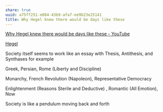 ```yaml
---
share: true
uuid: a75ff251-e084-43b9-afa7-ee9b23e25141
title: Why Hegel knew there would be days like these
---
```

[Why Hegel knew there would be days like these - YouTube](https://www.youtube.com/watch?v=q54VyCpXDH8)

[Hegel](/undefined)

Society itself seems to work like an essay with Thesis, Antithesis, and Synthases for example

Greek, Persian, Rome (Liberty and Discipline)

Monarchy, French Revolution (Napoleon), Representative Democracy

Enlightenment (Reasons Sterile and Deductive) , Romantic (All Emotion), Now

Society is like a pendulum moving back and forth